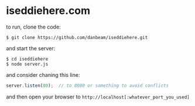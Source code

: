 # iseddiehere.com

to run, clone the code:

```shell
$ git clone https://github.com/danbeam/iseddiehere.git
```

and start the server:

```shell
$ cd iseddiehere
$ node server.js
```

and consider chaning this line:

```js
server.listen(80);  // to 8080 or something to avoid conflicts
```

and then open your browser to `http://localhost[:whatever_port_you_used]`
